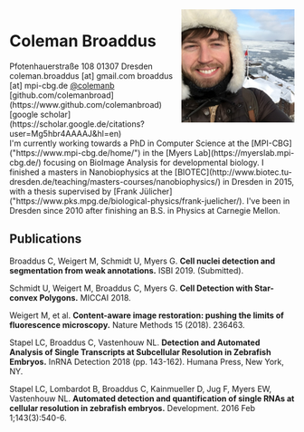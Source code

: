 <link rel="stylesheet" type="text/css" href="main.css">

<img src="imgs/canada_1.png" style="float: right; width: 200px">

# Coleman Broaddus

<div id="address">
Pfotenhauerstraße 108  
01307 Dresden
</div>

<div id="contact">
coleman.broaddus [at] gmail.com  
broaddus [at] mpi-cbg.de  
<a href="https://twitter.com/colemanb">@colemanb</a>  
[github.com/colemanbroad](https://www.github.com/colemanbroad)  
[google scholar](https://scholar.google.de/citations?user=Mg5hbr4AAAAJ&hl=en)  
</div>

<div style="clear: right;"></div>

<div id="bio">
I'm currently working towards a PhD in Computer Science at the [MPI-CBG]("https://www.mpi-cbg.de/home/") in the [Myers Lab](https://myerslab.mpi-cbg.de/) focusing on BioImage Analysis for developmental biology. 
I finished a masters in Nanobiophysics at the [BIOTEC](http://www.biotec.tu-dresden.de/teaching/masters-courses/nanobiophysics/) in Dresden in 2015, with a thesis supervised by [Frank Jülicher]("https://www.pks.mpg.de/biological-physics/frank-juelicher/). 
I've been in Dresden since 2010 after finishing an B.S. in Physics at Carnegie Mellon.
</div>

## Publications

Broaddus C, Weigert M, Schmidt U, Myers G. **Cell nuclei detection and segmentation from weak annotations.** ISBI 2019. (Submitted).  

Schmidt U, Weigert M, Broaddus C, Myers G. **Cell Detection with Star-convex Polygons.** MICCAI 2018.  

Weigert M, et al. **Content-aware image restoration: pushing the limits of fluorescence microscopy.** Nature Methods 15 (2018). 236463.  

Stapel LC, Broaddus C, Vastenhouw NL. **Detection and Automated Analysis of Single Transcripts at Subcellular Resolution in Zebrafish Embryos.** InRNA Detection 2018 (pp. 143-162). Humana Press, New York, NY.  

Stapel LC, Lombardot B, Broaddus C, Kainmueller D, Jug F, Myers EW, Vastenhouw NL. **Automated detection and quantification of single RNAs at cellular resolution in zebrafish embryos.** Development. 2016 Feb 1;143(3):540-6.  
